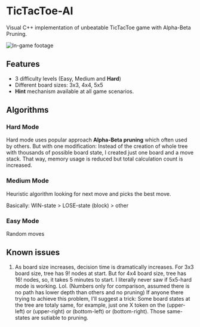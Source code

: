 # TicTacToe-AI
Visual C++ implementation of unbeatable TicTacToe game with Alpha-Beta Pruning.

![In-game footage](img/TicTacToe.gif)

## Features

- 3 difficulty levels (Easy, Medium and **Hard**)
- Different board sizes: 3x3, 4x4, 5x5
- **Hint** mechanism available at all game scenarios.

## Algorithms

### Hard Mode

Hard mode uses popular approach **Alpha-Beta pruning** which often used by others. But with one modification: Instead of the creation of whole tree with thousands of possible board state, I created just one board and a move stack. That way, memory usage is reduced but total calculation count is increased.

### Medium Mode

Heuristic algorithm looking for next move and picks the best move.

Basically: WIN-state > LOSE-state (block) > other

### Easy Mode

Random moves

## Known issues

1. As board size increases, decision time is dramatically increases. For 3x3 board size, tree has 9! nodes at start. But for 4x4 board size, tree has 16! nodes, so, it takes 5 minutes to start. I literally never saw if 5x5-hard mode is working. Lol. (Numbers only for comparison, assumed there is no path has lower depth than others and no pruning) If anyone there trying to achieve this problem, I'll suggest a trick: Some board states at the tree are totaly same, for example, just one X token on the (upper-left) or (upper-right) or (bottom-left) or (bottom-right). Those same-states are sutiable to pruning. 
